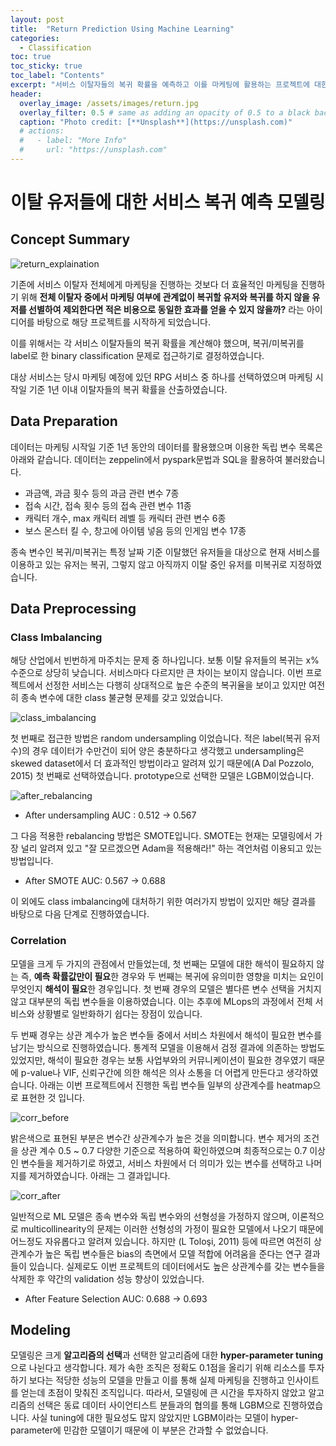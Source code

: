 ```yaml
---
layout: post
title:  "Return Prediction Using Machine Learning"
categories:
  - Classification
toc: true
toc_sticky: true
toc_label: "Contents"
excerpt: "서비스 이탈자들의 복귀 확률을 예측하고 이를 마케팅에 활용하는 프로젝트에 대한 소개 페이지 입니다."
header:
  overlay_image: /assets/images/return.jpg
  overlay_filter: 0.5 # same as adding an opacity of 0.5 to a black background
  caption: "Photo credit: [**Unsplash**](https://unsplash.com)"
  # actions:
  #   - label: "More Info"
  #     url: "https://unsplash.com"
---
```


# 이탈 유저들에 대한 서비스 복귀 예측 모델링

## Concept Summary

![return_explaination](/assets/images/return_exp.jpg)

기존에 서비스 이탈자 전체에게 마케팅을 진행하는 것보다 더 효율적인 마케팅을 진행하기 위해 **전체 이탈자 중에서 마케팅 여부에 관계없이 복귀할 유저와 복귀를 하지 않을 유저를 선별하여 제외한다면 적은 비용으로 동일한 효과를 얻을 수 있지 않을까?** 라는 아이디어를 바탕으로 해당 프로젝트를 시작하게 되었습니다.

이를 위해서는 각 서비스 이탈자들의 복귀 확률을 계산해야 했으며, 복귀/미복귀를 label로 한 binary classification 문제로 접근하기로 결정하였습니다.

대상 서비스는 당시 마케팅 예정에 있던 RPG 서비스 중 하나를 선택하였으며 마케팅 시작일 기준 1년 이내 이탈자들의 복귀 확률을 산출하였습니다.

## Data Preparation

 데이터는 마케팅 시작일 기준 1년 동안의 데이터를 활용했으며 이용한 독립 변수 목록은 아래와 같습니다. 데이터는 zeppelin에서 pyspark문법과 SQL을 활용하여 불러왔습니다.

 * 과금액, 과금 횟수 등의 과금 관련 변수 7종
 * 접속 시간, 접속 횟수 등의 접속 관련 변수 11종
 * 캐릭터 개수, max 캐릭터 레벨 등 캐릭터 관련 변수 6종
 * 보스 몬스터 킬 수, 창고에 아이템 넣음 등의 인게임 변수 17종

 종속 변수인 복귀/미복귀는 특정 날짜 기준 이탈했던 유저들을 대상으로 현재 서비스를 이용하고 있는 유저는 복귀, 그렇지 않고 아직까지 이탈 중인 유저를 미복귀로 지정하였습니다. 

## Data Preprocessing

### Class Imbalancing

해당 산업에서 빈번하게 마주치는 문제 중 하나입니다. 보통 이탈 유저들의 복귀는 x% 수준으로 상당히 낮습니다. 서비스마다 다르지만 큰 차이는 보이지 않습니다. 이번 프로젝트에서 선정한 서비스는 다행히 상대적으로 높은 수준의 복귀율을 보이고 있지만 여전히 종속 변수에 대한 class 불균형 문제를 갖고 있었습니다. 

![class_imbalancing](/assets/images/imbalancing.jpg)

첫 번째로 접근한 방법은 random undersampling 이었습니다. 적은 label(복귀 유저 수)의 경우 데이터가 수만건이 되어 양은 충분하다고 생각했고 undersampling은 skewed dataset에서 더 효과적인 방법이라고 알려져 있기 때문에(A Dal Pozzolo, 2015) 첫 번째로 선택하였습니다. prototype으로 선택한 모델은 LGBM이었습니다. 

![after_rebalancing](/assets/images/balancing.jpg)


* After undersampling AUC : 0.512 -> 0.567

그 다음 적용한 rebalancing 방법은 SMOTE입니다. SMOTE는 현재는 모델링에서 가장 널리 알려져 있고 "잘 모르겠으면 Adam을 적용해라!" 하는 격언처럼 이용되고 있는 방법입니다. 

* After SMOTE AUC: 0.567 -> 0.688

이 외에도 class imbalancing에 대처하기 위한 여러가지 방법이 있지만 해당 결과를 바탕으로 다음 단계로 진행하였습니다.


### Correlation


모델을 크게 두 가지의 관점에서 만들었는데, 첫 번째는 모델에 대한 해석이 필요하지 않는 즉, **예측 확률값만이 필요**한 경우와 두 번째는 복귀에 유의미한 영향을 미치는 요인이 무엇인지 **해석이 필요**한 경우입니다. 
첫 번째 경우의 모델은 별다른 변수 선택을 거치지 않고 대부분의 독립 변수들을 이용하였습니다. 이는 추후에 MLops의 과정에서 전체 서비스와 상황별로 일반화하기 쉽다는 장점이 있습니다.

두 번째 경우는 상관 계수가 높은 변수들 중에서 서비스 차원에서 해석이 필요한 변수를 남기는 방식으로 진행하였습니다. 통계적 모델을 이용해서 검정 결과에 의존하는 방법도 있었지만, 해석이 필요한 경우는 보통 사업부와의 커뮤니케이션이 필요한 경우였기 때문에 p-value나 VIF, 신뢰구간에 의한 해석은 의사 소통을 더 어렵게 만든다고 생각하였습니다. 아래는 이번 프로젝트에서 진행한 독립 변수들 일부의 상관계수를 heatmap으로 표현한 것 입니다.

![corr_before](/assets/images/corr_before.jpg)

밝은색으로 표현된 부분은 변수간 상관계수가 높은 것을 의미합니다. 변수 제거의 조건을 상관 계수 0.5 ~ 0.7 다양한 기준으로 적용하여 확인하였으며 최종적으로는 0.7 이상인 변수들을 제거하기로 하였고, 서비스 차원에서 더 의미가 있는 변수를 선택하고 나머지를 제거하였습니다. 아래는 그 결과입니다.

![corr_after](/assets/images/corr_after.jpg)

일반적으로 ML 모델은 종속 변수와 독립 변수와의 선형성을 가정하지 않으며, 이론적으로 multicollinearity의 문제는 이러한 선형성의 가정이 필요한 모델에서 나오기 때문에 어느정도 자유롭다고 알려져 있습니다. 하지만 (L Toloşi, 2011) 등에 따르면 여전히 상관계수가 높은 독립 변수들은 bias의 측면에서 모델 적합에 어려움을 준다는 연구 결과들이 있습니다.
실제로도 이번 프로젝트의 데이터에서도 높은 상관계수를 갖는 변수들을 삭제한 후 약간의 validation 성능 향상이 있었습니다. 

* After Feature Selection AUC: 0.688 -> 0.693



## Modeling

모델링은 크게 **알고리즘의 선택**과 선택한 알고리즘에 대한 **hyper-parameter tuning**으로 나뉜다고 생각합니다. 제가 속한 조직은 정확도 0.1점을 올리기 위해 리소스를 투자하기 보다는 적당한 성능의 모델을 만들고 이를 통해 실제 마케팅을 진행하고 인사이트를 얻는데 초점이 맞춰진 조직입니다. 따라서, 모델링에 큰 시간을 투자하지 않았고 알고리즘의 선택은 동료 데이터 사이언티스트 분들과의 협의를 통해 LGBM으로 진행하였습니다. 사실 tuning에 대한 필요성도 많지 않았지만 LGBM이라는 모델이 hyper-parameter에 민감한 모델이기 때문에 이 부분은 간과할 수 없었습니다.


